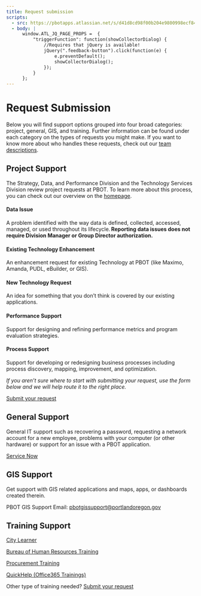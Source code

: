 ```yaml
---
title: Request submission
scripts:
  - src: https://pbotapps.atlassian.net/s/d41d8cd98f00b204e9800998ecf8427e-T/6i46lu/b/8/c95134bc67d3a521bb3f4331beb9b804/_/download/batch/com.atlassian.jira.collector.plugin.jira-issue-collector-plugin:issuecollector/com.atlassian.jira.collector.plugin.jira-issue-collector-plugin:issuecollector.js?locale=en-US&collectorId=1cdfc169
  - body: |
      window.ATL_JQ_PAGE_PROPS =  {
          "triggerFunction": function(showCollectorDialog) {
              //Requires that jQuery is available! 
              jQuery(".feedback-button").click(function(e) {
                  e.preventDefault();
                  showCollectorDialog();
              });
          }
      };
---
```


# Request Submission

Below you will find support options grouped into four broad categories: project, general, GIS, and training. Further information can be found under each category on the types of requests you might make. If you want to know more about who handles these requests, check out our [team descriptions](./team).

<div class="pl-4 border-l-4 border-marine-500" markdown="1">

## Project Support

The Strategy, Data, and Performance Division and the Technology Services Division review project requests at PBOT. To learn more about this process, you can check out our overview on the [homepage](./index).

#### Data Issue

A problem identified with the way data is defined, collected, accessed, managed, or used throughout its lifecycle. **Reporting data issues does not require Division Manager or Group Director authorization.**

#### Existing Technology Enhancement

An enhancement request for existing Technology at PBOT (like Maximo, Amanda, PUDL, eBuilder, or GIS).

#### New Technology Request

An idea for something that you don’t think is covered by our existing applications.

#### Performance Support

Support for designing and refining performance metrics and program evaluation strategies.

#### Process Support

Support for developing or redesigning business processes including process discovery, mapping, improvement, and optimization.

_If you aren’t sure where to start with submitting your request, use the form below and we will help route it to the right place._

<a href="#" class="feedback-button inline-flex rounded-md border border-blue-800 px-4 py-2 font-semibold text-blue-800 hover:bg-blue-800 hover:text-blue-100">Submit your request</a>

</div>

<div class="pl-4 border-l-4 border-tangerine-500" markdown="1">

## General Support

General IT support such as recovering a password, requesting a network account for a new employee, problems with your computer (or other hardware) or support for an issue with a PBOT application.

[Service Now](https://portland.service-now.com/sp)

</div>

<div class="border-l-4 border-green-500 pl-4" markdown="1">

## GIS Support

Get support with GIS related applications and maps, apps, or dashboards created therein.

PBOT GIS Support Email: [pbotgissupport@portlandoregon.gov](mailto:pbotgissupport@portlandoregon.gov)

</div>

<div class="border-l-4 border-red-500 pl-4" markdown="1">

## Training Support

[City Learner](https://cityofport.plateau.com/learning)

[Bureau of Human Resources Training](https://employees.portland.gov/human-resources/documents?search=training)

[Procurement Training](https://employees.portland.gov/procurement/training)

[QuickHelp (Office365 Trainings)](https://app.quickhelp.com/PortlandOregon/)

Other type of training needed? <a href="#" class="feedback-button inline-flex rounded-md border border-blue-800 px-4 py-2 font-semibold text-blue-800 hover:bg-blue-800 hover:text-blue-100">Submit your request</a>

</div>